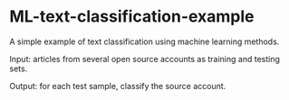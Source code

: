# ML-text-classification-example
A simple example of text classification using machine learning methods.

Input: articles from several open source accounts as training and testing sets.

Output: for each test sample, classify the source account.

